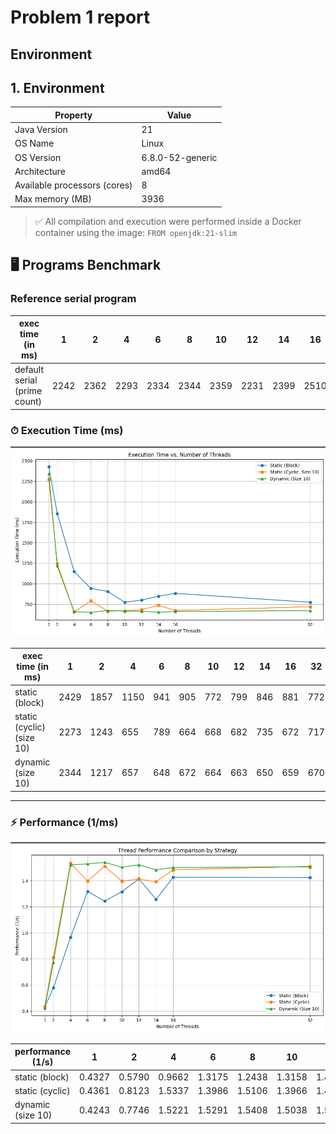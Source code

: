 # Problem 1 report

## Environment

## 1. Environment

| Property                     | Value            |
| ---------------------------- | ---------------- |
| Java Version                 | 21               |
| OS Name                      | Linux            |
| OS Version                   | 6.8.0-52-generic |
| Architecture                 | amd64            |
| Available processors (cores) | 8                |
| Max memory (MB)              | 3936             |

> ✅ All compilation and execution were performed inside a Docker container using the image:
> `FROM openjdk:21-slim`

## 🖥 Programs Benchmark

### Reference serial program

| exec time (in ms)            | 1    | 2    | 4    | 6    | 8    | 10   | 12   | 14   | 16   | 32   |
| ---------------------------- | ---- | ---- | ---- | ---- | ---- | ---- | ---- | ---- | ---- | ---- |
| default serial (prime count) | 2242 | 2362 | 2293 | 2334 | 2344 | 2359 | 2231 | 2399 | 2510 | 2545 |

### ⏱ Execution Time (ms)

![Graph](exec.png)

| exec time (in ms)         | 1    | 2    | 4    | 6   | 8   | 10  | 12  | 14  | 16  | 32  |
| ------------------------- | ---- | ---- | ---- | --- | --- | --- | --- | --- | --- | --- |
| static (block)            | 2429 | 1857 | 1150 | 941 | 905 | 772 | 799 | 846 | 881 | 772 |
| static (cyclic) (size 10) | 2273 | 1243 | 655  | 789 | 664 | 668 | 682 | 735 | 672 | 717 |
| dynamic (size 10)         | 2344 | 1217 | 657  | 648 | 672 | 664 | 663 | 650 | 659 | 670 |

---

### ⚡ Performance (1/ms)

![Graph](performance.png)

| performance (1/s) | 1      | 2      | 4      | 6      | 8      | 10     | 12     | 14     | 16     | 32     |
| ----------------- | ------ | ------ | ------ | ------ | ------ | ------ | ------ | ------ | ------ | ------ |
| static (block)    | 0.4327 | 0.5790 | 0.9662 | 1.3175 | 1.2438 | 1.3158 | 1.4144 | 1.2563 | 1.4265 | 1.4245 |
| static (cyclic)   | 0.4361 | 0.8123 | 1.5337 | 1.3986 | 1.5106 | 1.3966 | 1.4124 | 1.3928 | 1.4837 | 1.5106 |
| dynamic (size 10) | 0.4243 | 0.7746 | 1.5221 | 1.5291 | 1.5408 | 1.5038 | 1.5221 | 1.4837 | 1.5015 | 1.5060 |
